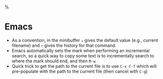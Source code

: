 %

# Emacs

- As a convention, in the minibuffer `↓` gives the default value (e.g., current filename) and `↑` gives the history for that command.
- Emacs automatically sets the mark when performing an incremental search, so a quick way to copy some text is to incrementally search to where the mark should end, and then `M-w`.
- Quick trick to get the path to the current file is to use `C-x C-f` which will pre-populate with the path to the current file (then cancel with `C-g`)

